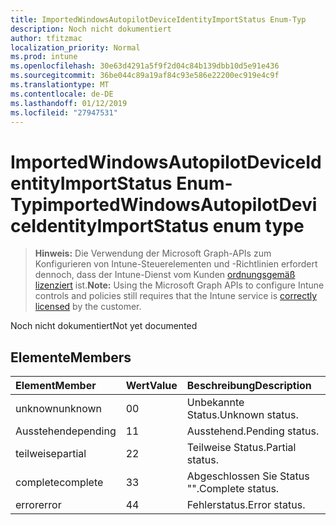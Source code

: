 ```yaml
---
title: ImportedWindowsAutopilotDeviceIdentityImportStatus Enum-Typ
description: Noch nicht dokumentiert
author: tfitzmac
localization_priority: Normal
ms.prod: intune
ms.openlocfilehash: 30e63d4291a5f9f2d04c84b139dbb10d5e91e436
ms.sourcegitcommit: 36be044c89a19af84c93e586e22200ec919e4c9f
ms.translationtype: MT
ms.contentlocale: de-DE
ms.lasthandoff: 01/12/2019
ms.locfileid: "27947531"
---
```

# <a name="importedwindowsautopilotdeviceidentityimportstatus-enum-type"></a><span data-ttu-id="9be20-103">ImportedWindowsAutopilotDeviceIdentityImportStatus Enum-Typ</span><span class="sxs-lookup"><span data-stu-id="9be20-103">importedWindowsAutopilotDeviceIdentityImportStatus enum type</span></span>

> <span data-ttu-id="9be20-104">**Hinweis:** Die Verwendung der Microsoft Graph-APIs zum Konfigurieren von Intune-Steuerelementen und -Richtlinien erfordert dennoch, dass der Intune-Dienst vom Kunden [ordnungsgemäß lizenziert](https://go.microsoft.com/fwlink/?linkid=839381) ist.</span><span class="sxs-lookup"><span data-stu-id="9be20-104">**Note:** Using the Microsoft Graph APIs to configure Intune controls and policies still requires that the Intune service is [correctly licensed](https://go.microsoft.com/fwlink/?linkid=839381) by the customer.</span></span>

<span data-ttu-id="9be20-105">Noch nicht dokumentiert</span><span class="sxs-lookup"><span data-stu-id="9be20-105">Not yet documented</span></span>
## <a name="members"></a><span data-ttu-id="9be20-106">Elemente</span><span class="sxs-lookup"><span data-stu-id="9be20-106">Members</span></span>
|<span data-ttu-id="9be20-107">Element</span><span class="sxs-lookup"><span data-stu-id="9be20-107">Member</span></span>|<span data-ttu-id="9be20-108">Wert</span><span class="sxs-lookup"><span data-stu-id="9be20-108">Value</span></span>|<span data-ttu-id="9be20-109">Beschreibung</span><span class="sxs-lookup"><span data-stu-id="9be20-109">Description</span></span>|
|:---|:---|:---|
|<span data-ttu-id="9be20-110">unknown</span><span class="sxs-lookup"><span data-stu-id="9be20-110">unknown</span></span>|<span data-ttu-id="9be20-111">0</span><span class="sxs-lookup"><span data-stu-id="9be20-111">0</span></span>|<span data-ttu-id="9be20-112">Unbekannte Status.</span><span class="sxs-lookup"><span data-stu-id="9be20-112">Unknown status.</span></span>|
|<span data-ttu-id="9be20-113">Ausstehende</span><span class="sxs-lookup"><span data-stu-id="9be20-113">pending</span></span>|<span data-ttu-id="9be20-114">1</span><span class="sxs-lookup"><span data-stu-id="9be20-114">1</span></span>|<span data-ttu-id="9be20-115">Ausstehend.</span><span class="sxs-lookup"><span data-stu-id="9be20-115">Pending status.</span></span>|
|<span data-ttu-id="9be20-116">teilweise</span><span class="sxs-lookup"><span data-stu-id="9be20-116">partial</span></span>|<span data-ttu-id="9be20-117">2</span><span class="sxs-lookup"><span data-stu-id="9be20-117">2</span></span>|<span data-ttu-id="9be20-118">Teilweise Status.</span><span class="sxs-lookup"><span data-stu-id="9be20-118">Partial status.</span></span>|
|<span data-ttu-id="9be20-119">complete</span><span class="sxs-lookup"><span data-stu-id="9be20-119">complete</span></span>|<span data-ttu-id="9be20-120">3</span><span class="sxs-lookup"><span data-stu-id="9be20-120">3</span></span>|<span data-ttu-id="9be20-121">Abgeschlossen Sie Status "".</span><span class="sxs-lookup"><span data-stu-id="9be20-121">Complete status.</span></span>|
|<span data-ttu-id="9be20-122">error</span><span class="sxs-lookup"><span data-stu-id="9be20-122">error</span></span>|<span data-ttu-id="9be20-123">4</span><span class="sxs-lookup"><span data-stu-id="9be20-123">4</span></span>|<span data-ttu-id="9be20-124">Fehlerstatus.</span><span class="sxs-lookup"><span data-stu-id="9be20-124">Error status.</span></span>|




